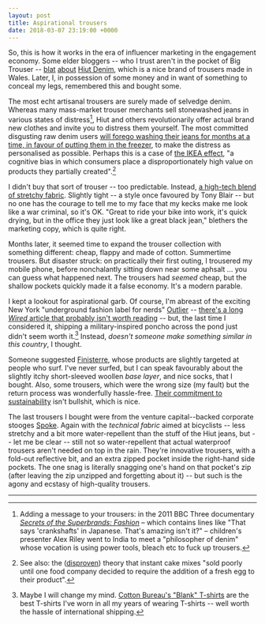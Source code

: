 ```yaml
---
layout: post
title: Aspirational trousers
date: 2018-03-07 23:19:00 +0000
---
```



So, this is how it works in the era of influencer marketing in the engagement economy.
Some elder bloggers -- who I trust aren't in the pocket of Big Trouser -- [blat](https://www.flickr.com/photos/benterrett/7297373624/) [about](https://www.flickr.com/photos/35034346050@N01/33669058294) [Hiut Denim](https://hiutdenim.co.uk/), which is a nice brand of trousers made in Wales.
Later, I, in possession of some money and in want of something to conceal my legs, remembered this and bought some.

The most echt artisanal trousers are surely made of selvedge denim.
Whereas many mass-market trouser merchants sell stonewashed jeans in various states of distress[^1], Hiut and others revolutionarily offer actual brand new clothes and invite you to distress them yourself.
The most committed disgusting raw denim users [will forego washing their jeans for months at a time, in favour of putting them in the freezer](https://www.theguardian.com/fashion/2014/jun/30/jeans-in-the-freezer-grant-wahl-us-world-cup), to make the distress as personalised as possible.
Perhaps this is a case of [the IKEA effect](https://en.wikipedia.org/wiki/IKEA_effect), "a cognitive bias in which consumers place a disproportionately high value on products they partially created".[^2]

I didn't buy that sort of trouser -- too predictable.
Instead, [a high-tech blend of stretchy fabric](https://hiutdenim.co.uk/products/tech-jean).
Slightly tight -- a style once favoured by Tony Blair -- but no one has the courage to tell me to my face that my kecks make me look like a war criminal, so it's OK.
"Great to ride your bike into work, it's quick drying, but in the office they just look like a great black jean," blethers the marketing copy, which is quite right.

Months later, it seemed time to expand the trouser collection with something different: cheap, flappy and made of cotton.
Summertime trousers.
But disaster struck: on practically their first outing, I trousered my mobile phone, before nonchalantly sitting down near some aphsalt ... you can guess what happened next.
The trousers had _seemed_ cheap, but the shallow pockets quickly made it a false economy.
It's a modern parable.

I kept a lookout for aspirational garb.
Of course, I'm abreast of the exciting New York "underground fashion label for nerds" [Outlier](https://outlier.nyc/) -- [there's a long <cite>Wired</cite> article that probably isn't worth reading](https://www.wired.com/story/outlier-tech-clothes/) -- but, the last time I considered it, shipping a military-inspired poncho across the pond just didn't seem worth it.[^3]
Instead, _doesn't someone make something similar in this country_, I thought.

Someone suggested [Finisterre](https://finisterre.com/), whose products are slightly targeted at people who surf.
I've never surfed, but I can speak favourably about the slightly itchy short-sleeved woollen _base layer_, and nice socks, that I bought.
Also, some trousers, which were the wrong size (my fault) but the return process was wonderfully hassle-free.
[Their commitment to sustainability](https://finisterre.com/pages/sustainability-introduction) isn't bullshit, which is nice.

The last trousers I bought were from the venture capital--backed corporate stooges [Spoke](https://spoke-london.com/products/bullet_new_navy).
Again with the _technical fabric_ aimed at bicyclists -- less stretchy and a bit more water-repellent than the stuff of the Hiut jeans, but -- let me be clear -- still not so water-repellent that actual waterproof trousers aren't needed on top in the rain.
They're innovative trousers, with a fold-out reflective bit, and an extra zipped pocket inside the right-hand side pockets.
The one snag is literally snagging one's hand on that pocket's zip (after leaving the zip unzipped and forgetting about it) -- but such is the agony and ecstasy of high-quality trousers.

<hr class="hr" />

[^1]: Adding a message to your trousers: in the 2011 BBC Three documentary [<cite>Secrets of the Superbrands: Fashion</cite>](https://youtu.be/fd7lfcnlb9c?t=29m10s) – which contains lines like "That says 'crankshafts' in Japanese. That's amazing isn't it?" – children's presenter Alex Riley went to India to meet a "philosopher of denim" whose vocation is using power tools, bleach etc to fuck up trousers.

[^2]: See also: the ([disproven](https://www.snopes.com/business/genius/cakemix.asp)) theory that instant cake mixes "sold poorly until one food company decided to require the addition of a fresh egg to their product".

[^3]: Maybe I will change my mind. [Cotton Bureau's "Blank" T-shirts](https://cottonbureau.com/blank/) are the best T-shirts I've worn in all my years of wearing T-shirts -- well worth the hassle of international shipping.
